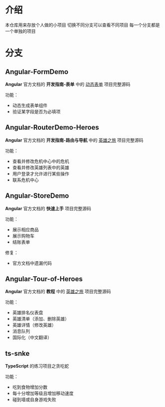 # 介绍

本仓库用来存放个人做的小项目
切换不同分支可以查看不同项目
每一个分支都是一个单独的项目

# 分支

## Angular-FormDemo

**Angular** 官方文档的 **开发指南-表单** 中的 [动态表单](https://angular.cn/guide/dynamic-form) 项目完整源码

功能：
- 动态生成表单组件
- 验证某字段是否为必填项

## Angular-RouterDemo-Heroes

**Angular** 官方文档的 **开发指南-路由与导航** 中的 [英雄之旅](https://angular.cn/guide/router-tutorial-toh) 项目完整源码

功能：
- 查看并修改危机中心中的危机
- 查看并修改英雄列表中的英雄
- 用户登录才允许进行某些操作
- 联系危机中心


## Angular-StoreDemo

**Angular** 官方文档的 **快速上手** 项目完整源码

功能：
- 展示相应商品
- 展示购物车
- 结账表单

修复：
- 官方文档中遗漏代码

## Angular-Tour-of-Heroes

**Angular** 官方文档的 **教程** 中的 [英雄之旅](https://angular.cn/tutorial) 项目完整源码

功能：
- 英雄排名仪表盘
- 英雄清单（添加、删除英雄）
- 英雄详情（修改英雄）
- 消息队列
- 国际化（中文翻译）

## ts-snke

**TypeScript** 的练习项目之贪吃蛇

功能：
- 吃到食物增加分数
- 每十分增加等级且增加移动速度
- 碰到墙或自身游戏失败